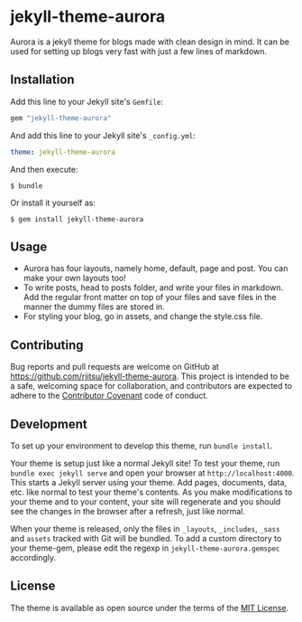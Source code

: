 # jekyll-theme-aurora

Aurora is a jekyll theme for blogs made with clean design in mind. It can be used for setting up blogs very fast with just a few lines of markdown.

## Installation

Add this line to your Jekyll site's `Gemfile`:

```ruby
gem "jekyll-theme-aurora"
```

And add this line to your Jekyll site's `_config.yml`:

```yaml
theme: jekyll-theme-aurora
```

And then execute:

    $ bundle

Or install it yourself as:

    $ gem install jekyll-theme-aurora

## Usage
- Aurora has four layouts, namely home, default, page and post. You can make your own layouts too!
- To write posts, head to posts folder, and write your files in markdown. Add the regular front matter on top of your files and save files in the manner the dummy files are stored in.
- For styling your blog, go in assets, and change the style.css file.

## Contributing

Bug reports and pull requests are welcome on GitHub at https://github.com/rjitsu/jekyll-theme-aurora. This project is intended to be a safe, welcoming space for collaboration, and contributors are expected to adhere to the [Contributor Covenant](http://contributor-covenant.org) code of conduct.

## Development

To set up your environment to develop this theme, run `bundle install`.

Your theme is setup just like a normal Jekyll site! To test your theme, run `bundle exec jekyll serve` and open your browser at `http://localhost:4000`. This starts a Jekyll server using your theme. Add pages, documents, data, etc. like normal to test your theme's contents. As you make modifications to your theme and to your content, your site will regenerate and you should see the changes in the browser after a refresh, just like normal.

When your theme is released, only the files in `_layouts`, `_includes`, `_sass` and `assets` tracked with Git will be bundled.
To add a custom directory to your theme-gem, please edit the regexp in `jekyll-theme-aurora.gemspec` accordingly.

## License

The theme is available as open source under the terms of the [MIT License](https://opensource.org/licenses/MIT).

